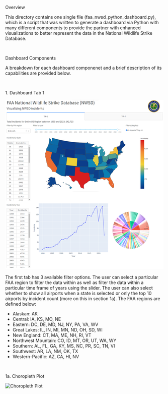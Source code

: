 <p>Overview</p>
<p>This directory contains one single file (faa_nwsd_python_dashboard.py), which is a script that was written to generate 
  a dashboard via Python with many different components to provide the partner with enhanced visualizations to better 
  represent the data in the National Wildlife Strike Database.</p>
<br>
<p>Dashboard Components</p>
<p>A breakdown for each dashboard componenet and a brief description of its capabilities are provided below.</p>
<br>
<p>1. Dashboard Tab 1</p>
<img title="Dashboard Tab 1" src="images/python_dashboard_tab1.png">
<p>The first tab has 3 available filter options. The user can select a particular FAA region to filter the data within as well as filter the data within a particular time frame of years using the slider. The user can also select whether to show all airports when a state is selected or only the top 10 airports by incident count (more on this in section 1a). The FAA regions are defined below: </p>
<ul>
    <li>Alaskan: AK</li>
    <li>Central: IA, KS, MO, NE</li>
    <li>Eastern: DC, DE, MD, NJ, NY, PA, VA, WV </li>
    <li>Great Lakes: IL, IN, MI, MN, ND, OH, SD, WI </li>
    <li>New England: CT, MA, ME, NH, RI, VT </li>
    <li>Northwest Mountain: CO, ID, MT, OR, UT, WA, WY </li>
    <li>Southern: AL, FL, GA, KY, MS, NC, PR, SC, TN, VI </li>
    <li>Southwest: AR, LA, NM, OK, TX </li>
    <li>Western-Pacific: AZ, CA, HI, NV </p></li>
</ul>
<br>
<p>1a. Choropleth Plot</p>
<img title="Choropleth Plot" src="images/choropleth_plot.png">
